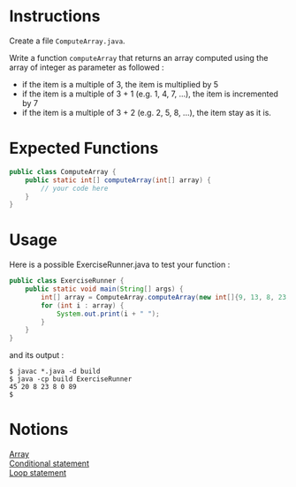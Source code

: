 # Instructions

Create a file `ComputeArray.java`.

Write a function `computeArray` that returns an array computed using the array of integer as parameter as followed : 
- if the item is a multiple of 3, the item is multiplied by 5
- if the item is a multiple of 3 + 1 (e.g. 1, 4, 7, ...), the item is incremented by 7
- if the item is a multiple of 3 + 2 (e.g. 2, 5, 8, ...), the item stay as it is.

# Expected Functions
```java
public class ComputeArray {
    public static int[] computeArray(int[] array) {
        // your code here
    }
}
```

# Usage

Here is a possible ExerciseRunner.java to test your function : 
```java
public class ExerciseRunner {
    public static void main(String[] args) {
        int[] array = ComputeArray.computeArray(new int[]{9, 13, 8, 23, 1, 0, 89});
        for (int i : array) {
            System.out.print(i + " ");
        }
    }
}
```

and its output :
```shell
$ javac *.java -d build
$ java -cp build ExerciseRunner 
45 20 8 23 8 0 89 
$ 
```

# Notions
[Array](https://docs.oracle.com/javase/tutorial/java/nutsandbolts/arrays.html)  
[Conditional statement](https://docs.oracle.com/javase/tutorial/java/nutsandbolts/if.html)  
[Loop statement](https://docs.oracle.com/javase/tutorial/java/nutsandbolts/for.html)